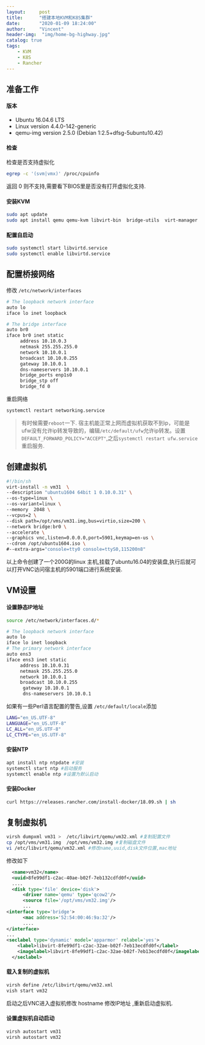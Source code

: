```yaml
---
layout:     post
title:      "搭建本地KVM和K8S集群"
date:       "2020-01-09 18:24:00"
author:     "Vincent"
header-img:  "img/home-bg-highway.jpg"
catalog: true
tags:
    - KVM
    - K8S
    - Rancher
---
```




## 准备工作

#### 版本

 - Ubuntu 16.04.6 LTS 
 - Linux version 4.4.0-142-generic
 - qemu-img version 2.5.0 (Debian 1:2.5+dfsg-5ubuntu10.42)

#### 检查

检查是否支持虚拟化

```sh
egrep -c '(svm|vmx)' /proc/cpuinfo
```
返回 0 则不支持,需要看下BIOS里是否没有打开虚拟化支持.

#### 安装KVM

```sh
sudo apt update
sudo apt install qemu qemu-kvm libvirt-bin  bridge-utils  virt-manager virt-sysperp
```

#### 配置自启动

```sh
sudo systemctl start libvirtd.service
sudo systemctl enable libvirtd.service
```

## 配置桥接网络

修改 ```/etc/network/interfaces```

```sh
# The loopback network interface
auto lo
iface lo inet loopback

# The bridge interface
auto br0
iface br0 inet static
     address 10.10.0.3
     netmask 255.255.255.0
     network 10.10.0.1
     broadcast 10.10.0.255
     gateway 10.10.0.1
     dns-nameservers 10.10.0.1
     bridge_ports enp1s0
     bridge_stp off
     bridge_fd 0
```

 重启网络
 
 ```sh
 systemctl restart networking.service
 ```
 
 >  有时候需要```reboot```一下.
 > 宿主机能正常上网而虚拟机获取不到ip，可能是ufw没有允许ip转发导致的，编辑```/etc/default/ufw```允许ip转发。设置 ```DEFAULT_FORWARD_POLICY="ACCEPT"```,之后```systemctl restart ufw.service```重启服务.
 
 
## 创建虚拟机

```sh 
#!/bin/sh
virt-install -n vm31  \
--description "ubuntu1604 64bit 1 0.10.0.31" \
--os-type=linux \
--os-variant=linux \
--memory  2048 \
--vcpus=2 \
--disk path=/opt/vms/vm31.img,bus=virtio,size=200 \
--network bridge:br0 \
--accelerate \
--graphics vnc,listen=0.0.0.0,port=5901,keymap=en-us \
--cdrom /opt/ubuntu1604.iso \
#--extra-args="console=tty0 console=ttyS0,115200n8"
```
以上命令创建了一个200G的linux 主机,挂载了ubuntu16.04的安装盘,执行后就可以打开VNC访问宿主机的5901端口进行系统安装.

## VM设置

#### 设置静态IP地址
```sh
source /etc/network/interfaces.d/*

# The loopback network interface
auto lo
iface lo inet loopback
# The primary network interface
auto ens3
iface ens3 inet static
     address 10.10.0.31
     netmask 255.255.255.0
     network 10.10.0.1
     broadcast 10.10.0.255
      gateway 10.10.0.1
      dns-nameservers 10.10.0.1
```

如果有一些Perl语言配置的警告,设置 ```/etc/default/locale```添加

```sh
LANG="en_US.UTF-8"
LANGUAGE="en_US.UTF-8"
LC_ALL="en_US.UTF-8"
LC_CTYPE="en_US.UTF-8"
```

#### 安装NTP 

```sh
apt install ntp ntpdate #安装
systemctl start ntp #启动服务
systemctl enable ntp #设置为默认启动
```

#### 安装Docker

```sh
curl https://releases.rancher.com/install-docker/18.09.sh | sh
```

##  复制虚拟机


```sh
virsh dumpxml vm31 >  /etc/libvirt/qemu/vm32.xml #复制配置文件
cp /opt/vms/vm31.img  /opt/vms/vm32.img #复制磁盘文件
vi /etc/libvirt/qemu/vm32.xml #修改name,uuid,disk文件位置,mac地址
```

修改如下

```xml
  <name>vm32</name>
  <uuid>8fe99df1-c2ac-40ae-b02f-7eb132cdfd0f</uuid>
  ....
  <disk type='file' device='disk'>
      <driver name='qemu' type='qcow2'/>
      <source file='/opt/vms/vm32.img'/>
      ...
<interface type='bridge'>
      <mac address='52:54:00:46:9a:32'/>
      ....
</interface>
...      
<seclabel type='dynamic' model='apparmor' relabel='yes'>
    <label>libvirt-8fe99df1-c2ac-32ae-b02f-7eb13ecdfd0f</label>
    <imagelabel>libvirt-8fe99df1-c2ac-32ae-b02f-7eb13ecdfd0f</imagelabel>
  </seclabel>
```

####  载入复制的虚拟机

```sh
virsh define /etc/libvirt/qemu/vm32.xml
vish start vm32
```

启动之后VNC进入虚拟机修改 hostname 修改IP地址 ,重新启动虚拟机.

#### 设置虚拟机自动启动

```sh
virsh autostart vm31
virsh autostart vm32
```

 
 
 
 








 

